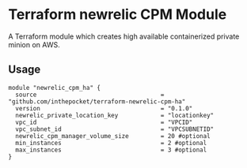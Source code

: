 # Terraform newrelic CPM Module

A Terraform module which creates high available containerized private minion on AWS.

## Usage

```hcl
module "newrelic_cpm_ha" {
  source                                   = "github.com/inthepocket/terraform-newrelic-cpm-ha"
  version                                  = "0.1.0"
  newrelic_private_location_key            = "locationkey"
  vpc_id                                   = "VPCID"
  vpc_subnet_id                            = "VPCSUBNETID"
  newrelic_cpm_manager_volume_size         = 20 #optional
  min_instances                            = 2 #optional
  max_instances                            = 3 #optional
}
```
